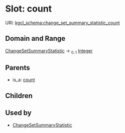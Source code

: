 
# Slot: count




URI: [kgcl_schema:change_set_summary_statistic_count](https://w3id.org/kgcl-schema/change_set_summary_statistic_count)


## Domain and Range

[ChangeSetSummaryStatistic](ChangeSetSummaryStatistic.md) &#8594;  <sub>0..1</sub> [Integer](types/Integer.md)

## Parents

 *  is_a: [count](count.md)

## Children


## Used by

 * [ChangeSetSummaryStatistic](ChangeSetSummaryStatistic.md)
